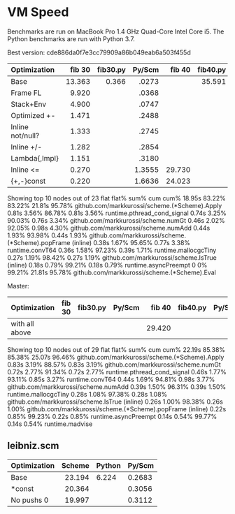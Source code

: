 # VM Speed

Benchmarks are run on MacBook Pro 1.4 GHz Quad-Core Intel Core i5. The
Python benchmarks are run with Python 3.7.

Best version: cde886da0f7e3cc79909a86b049eab6a503f455d

| Optimization     | fib 30 | fib30.py | Py/Scm | fib 40 | fib40.py | Py/Scm |
|:-----------------|-------:|---------:|-------:|-------:|---------:|-------:|
| Base             | 13.363 |    0.366 |  .0273 |        |   35.591 |        |
| Frame FL         |  9.920 |          |  .0368 |        |          |        |
| Stack+Env        |  4.900 |          |  .0747 |        |          |        |
| Optimized +-     |  1.471 |          |  .2488 |        |          |        |
| Inline not/null? |  1.333 |          |  .2745 |        |          |        |
| Inline +/-       |  1.282 |          |  .2854 |        |          |        |
| Lambda{,Impl}    |  1.151 |          |  .3180 |        |          |        |
| Inline <=        |  0.270 |          | 1.3555 | 29.730 |          | 1.1971 |
| {+,-}const       |  0.220 |          | 1.6636 | 24.023 |          | 1.4815 |

Showing top 10 nodes out of 23
      flat  flat%   sum%        cum   cum%
    18.95s 83.22% 83.22%     21.81s 95.78%  github.com/markkurossi/scheme.(*Scheme).Apply
     0.81s  3.56% 86.78%      0.81s  3.56%  runtime.pthread_cond_signal
     0.74s  3.25% 90.03%      0.76s  3.34%  github.com/markkurossi/scheme.numGt
     0.46s  2.02% 92.05%      0.98s  4.30%  github.com/markkurossi/scheme.numAdd
     0.44s  1.93% 93.98%      0.44s  1.93%  github.com/markkurossi/scheme.(*Scheme).popFrame (inline)
     0.38s  1.67% 95.65%      0.77s  3.38%  runtime.convT64
     0.36s  1.58% 97.23%      0.39s  1.71%  runtime.mallocgcTiny
     0.27s  1.19% 98.42%      0.27s  1.19%  github.com/markkurossi/scheme.IsTrue (inline)
     0.18s  0.79% 99.21%      0.18s  0.79%  runtime.asyncPreempt
         0     0% 99.21%     21.81s 95.78%  github.com/markkurossi/scheme.(*Scheme).Eval

Master:

| Optimization   | fib 30 | fib30.py | Py/Scm | fib 40 | fib40.py | Py/Scm |
|:---------------|-------:|---------:|-------:|-------:|---------:|-------:|
| with all above |        |          |        | 29.420 |          |        |

Showing top 10 nodes out of 29
      flat  flat%   sum%        cum   cum%
    22.19s 85.38% 85.38%     25.07s 96.46%  github.com/markkurossi/scheme.(*Scheme).Apply
     0.83s  3.19% 88.57%      0.83s  3.19%  github.com/markkurossi/scheme.numGt
     0.72s  2.77% 91.34%      0.72s  2.77%  runtime.pthread_cond_signal
     0.46s  1.77% 93.11%      0.85s  3.27%  runtime.convT64
     0.44s  1.69% 94.81%      0.98s  3.77%  github.com/markkurossi/scheme.numAdd
     0.39s  1.50% 96.31%      0.39s  1.50%  runtime.mallocgcTiny
     0.28s  1.08% 97.38%      0.28s  1.08%  github.com/markkurossi/scheme.IsTrue (inline)
     0.26s  1.00% 98.38%      0.26s  1.00%  github.com/markkurossi/scheme.(*Scheme).popFrame (inline)
     0.22s  0.85% 99.23%      0.22s  0.85%  runtime.asyncPreempt
     0.14s  0.54% 99.77%      0.14s  0.54%  runtime.madvise


## leibniz.scm

| Optimization | Scheme | Python | Py/Scm |
|:-------------|-------:|--------|--------|
| Base         | 23.194 | 6.224  | 0.2683 |
| *const       | 20.364 |        | 0.3056 |
| No pushs 0   | 19.997 |        | 0.3112 |
